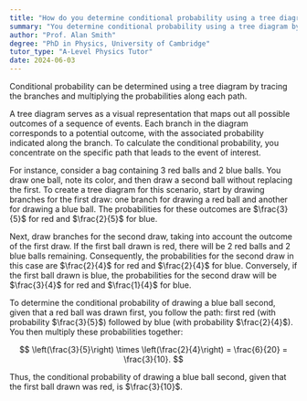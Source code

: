 ```yaml
---
title: "How do you determine conditional probability using a tree diagram?"
summary: "You determine conditional probability using a tree diagram by following the branches and multiplying the probabilities along the path."
author: "Prof. Alan Smith"
degree: "PhD in Physics, University of Cambridge"
tutor_type: "A-Level Physics Tutor"
date: 2024-06-03
---
```


Conditional probability can be determined using a tree diagram by tracing the branches and multiplying the probabilities along each path.

A tree diagram serves as a visual representation that maps out all possible outcomes of a sequence of events. Each branch in the diagram corresponds to a potential outcome, with the associated probability indicated along the branch. To calculate the conditional probability, you concentrate on the specific path that leads to the event of interest.

For instance, consider a bag containing $3$ red balls and $2$ blue balls. You draw one ball, note its color, and then draw a second ball without replacing the first. To create a tree diagram for this scenario, start by drawing branches for the first draw: one branch for drawing a red ball and another for drawing a blue ball. The probabilities for these outcomes are $\frac{3}{5}$ for red and $\frac{2}{5}$ for blue.

Next, draw branches for the second draw, taking into account the outcome of the first draw. If the first ball drawn is red, there will be $2$ red balls and $2$ blue balls remaining. Consequently, the probabilities for the second draw in this case are $\frac{2}{4}$ for red and $\frac{2}{4}$ for blue. Conversely, if the first ball drawn is blue, the probabilities for the second draw will be $\frac{3}{4}$ for red and $\frac{1}{4}$ for blue.

To determine the conditional probability of drawing a blue ball second, given that a red ball was drawn first, you follow the path: first red (with probability $\frac{3}{5}$) followed by blue (with probability $\frac{2}{4}$). You then multiply these probabilities together:

$$
\left(\frac{3}{5}\right) \times \left(\frac{2}{4}\right) = \frac{6}{20} = \frac{3}{10}.
$$

Thus, the conditional probability of drawing a blue ball second, given that the first ball drawn was red, is $\frac{3}{10}$.
    
